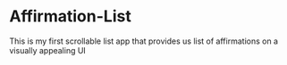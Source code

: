 # Affirmation-List
This is my first scrollable list app that provides us list of affirmations on a visually appealing UI
